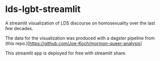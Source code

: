 # lds-lgbt-streamlit
A streamlit visualization of LDS discourse on homosexuality over the last few decades.

The data for the visualization was produced with a dagster pipeline from (this repo.)[https://github.com/Joe-Koch/mormon-queer-analysis]

This streamlit app is deployed for free with streamlit share. 
